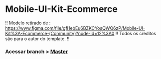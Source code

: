 # Mobile-UI-Kit-Ecommerce
  !! Modelo retirado de : https://www.figma.com/file/gfl1ebEu6BZKCYosQWQ6zP/Mobile-UI-Kit%3A-Ecommerce-(Community)?node-id=12%3A0 !!
   Todos os creditos são para o autor do template. !!
 ### Acessar branch  >  <a href="https://github.com/casiokobs/Mobile-UI-Kit-Ecommerce/tree/master">Master</a>
